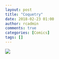 ```yaml
---
layout: post
title: "Coquetry"
date: 2018-02-23 01:00
author: rcadmin
comments: true
categories: [Comics]
tags: []
---
```

<a href="../comics/2018/02/23/coquetry"><img src="http://dl.bitsmack.com/comics/20180223.jpg" /></a>
